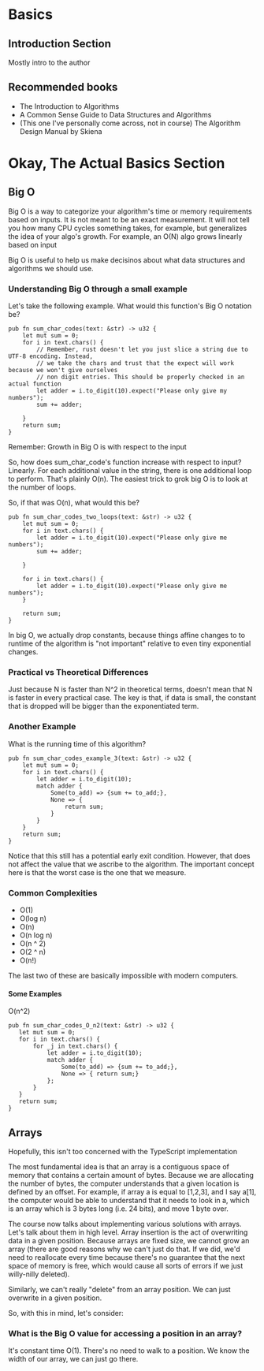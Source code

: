 # Basics
## Introduction Section
Mostly intro to the author
## Recommended books
- The Introduction to Algorithms
- A Common Sense Guide to Data Structures and Algorithms
- (This one I've personally come across, not in course) The Algorithm Design Manual by Skiena

# Okay, The Actual Basics Section
## Big O
Big O is a way to categorize your algorithm's time or memory requirements based on inputs. It is not meant to be an exact measurement. It will not tell you how many CPU cycles something takes, for example, but generalizes the idea of your algo's growth. 
For example, an O(N) algo grows linearly based on input

Big O is useful to help us make decisinos about what data structures and algorithms we should use. 

### Understanding Big O through a small example
Let's take the following example. What would this function's Big O notation be?
``` 
pub fn sum_char_codes(text: &str) -> u32 {
    let mut sum = 0;
    for i in text.chars() {
        // Remember, rust doesn't let you just slice a string due to UTF-8 encoding. Instead,
        // we take the chars and trust that the expect will work because we won't give ourselves
        // non digit entries. This should be properly checked in an actual function
        let adder = i.to_digit(10).expect("Please only give my numbers");
        sum += adder;

    }
    return sum;
}
```

Remember: Growth in Big O is with respect to the input

So, how does sum_char_code's function increase with respect to input? Linearly. For each additional value in the string, there is one additional loop to perform. That's plainly O(n).
The easiest trick to grok big O is to look at the number of loops.

So, if that was O(n), what would this be?
```
pub fn sum_char_codes_two_loops(text: &str) -> u32 {
    let mut sum = 0;
    for i in text.chars() {
        let adder = i.to_digit(10).expect("Please only give me numbers");
        sum += adder;

    }

    for i in text.chars() {
        let adder = i.to_digit(10).expect("Please only give me numbers");
    }

    return sum;
}
```

In big O, we actually drop constants, because things affine changes to to runtime of the algorithm is "not important" relative to even tiny exponential changes.

### Practical vs Theoretical Differences
Just because N is faster than N^2 in theoretical terms, doesn't mean that N is faster in every practical case. The key is that, if data is small, the constant that is dropped will be bigger than the exponentiated term.

### Another Example
What is the running time of this algorithm?
```
pub fn sum_char_codes_example_3(text: &str) -> u32 {
    let mut sum = 0;
    for i in text.chars() {
        let adder = i.to_digit(10);
        match adder {
            Some(to_add) => {sum += to_add;},
            None => {
                return sum;
            }
        }
    }
    return sum;
}
```

Notice that this still has a potential early exit condition. However, that does not affect the value that we ascribe to the algorithm. The important concept here is that the worst case is the one that we measure. 


### Common Complexities
 - O(1)
 - O(log n)
 - O(n)
 - O(n log n)
 - O(n ^ 2)
 - O(2 ^ n)
 - O(n!)

 The last two of these are basically impossible with modern computers.

 #### Some Examples
 O(n^2)

 ``` 
pub fn sum_char_codes_O_n2(text: &str) -> u32 {
    let mut sum = 0;
    for i in text.chars() {
        for _j in text.chars() {
            let adder = i.to_digit(10);
            match adder {
                Some(to_add) => {sum += to_add;},
                None => { return sum;}
            };
        }
    }
    return sum;
}
```

## Arrays
Hopefully, this isn't too concerned with the TypeScript implementation

The most fundamental idea is that an array is a contiguous space of memory that contains a certain amount of bytes. Because we are allocating
the number of bytes, the computer understands that a given location is defined by an offset. For example, if array a is equal to [1,2,3], and I say
a[1], the computer would be able to understand that it needs to look in a, which is an array which is 3 bytes long (i.e. 24 bits), and move 1 byte over.

The course now talks about implementing various solutions with arrays. Let's talk about them in high level.
Array insertion is the act of overwriting data in a given position. Because arrays are fixed size, we cannot grow an array (there are good reasons
why we can't just do that. If we did, we'd need to reallocate every time because there's no guarantee that the next space of memory is free, which
would cause all sorts of errors if we just willy-nilly deleted).

Similarly, we can't really "delete" from an array position. We can just overwrite in a given position.

So, with this in mind, let's consider: 

### What is the Big O value for accessing a position in an array?
It's constant time O(1). There's no need to walk to a position. We know the width of our array, we can just go there. 


